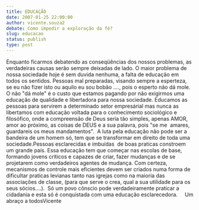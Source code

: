 ```yaml
---
title: EDUCAÇÃO
date: 2007-01-25 22:00:00
author: vicente.souza2
debate: Como impedir a exploração da fé?
slug: educacao
status: publish 
type: post
---
```


Enquanto ficarmos debatendo as conseqüências dos nossos problemas, as verdadeiras causas serão sempre deixadas de lado. O maior problema de nossa sociedade hoje é sem duvida nenhuma, a falta de educação em todos os sentidos. Pessoas mal preparadas, visando sempre a esperteza, se eu não fizer isto ou aquilo eu sou bobão ...., pois o esperto não dá mole. O não "dá mole" é o custo que estamos pagando por não exigirmos uma educação de qualidade e libertadora para nossa sociedade. Educamos as pessoas para servirem a determinado setor empresárial mas nunca as libertamos com educação voltada para o conhecimento sociológico e  filosófico, onde a compreensão de Deus seria tão simples, apenas AMOR, amor ao próximo, as coisas de DEUS e a sua palavra, pois "se me  amares, guardareis os meus mandamentos".  A luta pela educação não pode ser a bandeira de um homem só, tem que se transformar em direito de toda uma sociedade.Pessoas esclarecidas e imbuídas  de boas praticas constroem um grande país. Essa educação tem que começar nas escolas de base, formando jovens críticos e capazes de criar, fazer mudanças e de se projetarem como verdadeiros agentes de mudança. Com certeza, mecanismos de controle mais eficientes devem ser criados numa forma de dificultar praticas levianas tanto nas igrejas como na maioria das associações de classe, (para que serve o crea, qual a sua utilidade para os seus sócios....).  Só um povo cônscio pode verdadeiramente praticar a cidadania e esta só é conquistada com uma educação esclarecedora.     Um abraço a todosVicente
